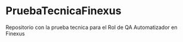 # PruebaTecnicaFinexus
Repositorio con la prueba tecnica para el Rol de QA Automatizador en Finexus
